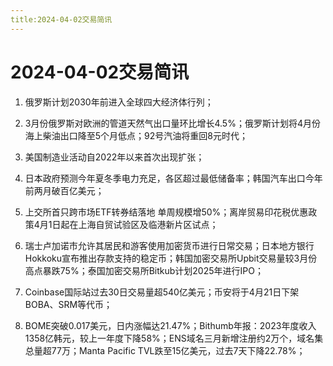 ```yaml
---
title:2024-04-02交易简讯
---
```

# 2024-04-02交易简讯
1. 俄罗斯计划2030年前进入全球四大经济体行列；

2. 3月份俄罗斯对欧洲的管道天然气出口量环比增长4.5%；俄罗斯计划将4月份海上柴油出口降至5个月低点；92号汽油将重回8元时代；

3. 美国制造业活动自2022年以来首次出现扩张；

4. 日本政府预测今年夏冬季电力充足，各区超过最低储备率；韩国汽车出口今年前两月破百亿美元；

5. 上交所首只跨市场ETF转券结落地 单周规模增50%；离岸贸易印花税优惠政策4月1日起在上海自贸试验区及临港新片区试点；

6. 瑞士卢加诺市允许其居民和游客使用加密货币进行日常交易；日本地方银行Hokkoku宣布推出存款支持的稳定币；韩国加密交易所Upbit交易量较3月份高点暴跌75%；泰国加密交易所Bitkub计划2025年进行IPO；

7. Coinbase国际站过去30日交易量超540亿美元；币安将于4月21日下架BOBA、SRM等代币；

8. BOME突破0.017美元，日内涨幅达21.47%；Bithumb年报：2023年度收入1358亿韩元，较上一年度下降58%；ENS域名三月新增注册约2万个，域名集总量超77万；Manta Pacific TVL跌至15亿美元，过去7天下降22.78%；